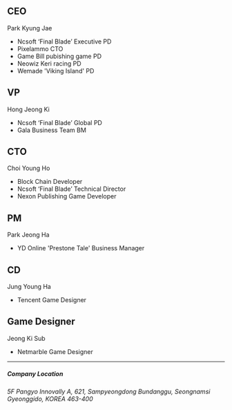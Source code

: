 ## CEO

Park Kyung Jae
+ Ncsoft ‘Final Blade’ Executive PD
+ Pixelammo CTO
+ Game Bill pubishing game PD
+ Neowiz Keri racing PD
+ Wemade 'Viking Island' PD

## VP

Hong Jeong Ki
+ Ncsoft ‘Final Blade’ Global PD
+ Gala Business Team BM

## CTO

Choi Young Ho
+ Block Chain Developer
+ Ncsoft ‘Final Blade’ Technical Director
+ Nexon Publishing Game Developer

## PM

Park Jeong Ha
+ YD Online 'Prestone Tale' Business Manager

## CD

Jung Young Ha
+ Tencent Game Designer

## Game Designer

Jeong Ki Sub
+ Netmarble Game Designer

* * * 
##### Company Location
###### 5F Pangyo Innovally A, 621, Sampyeongdong Bundanggu, Seongnamsi Gyeonggido, KOREA 463-400
